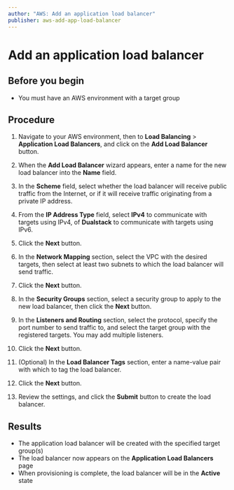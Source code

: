 ```yaml
---
author: "AWS: Add an application load balancer"
publisher: aws-add-app-load-balancer
---
```


# Add an application load balancer

## Before you begin

-   You must have an AWS environment with a target group

## Procedure

1.  Navigate to your AWS environment, then to **Load Balancing** &gt; **Application Load Balancers**, and click on the **Add Load Balancer** button.

2.  When the **Add Load Balancer** wizard appears, enter a name for the new load balancer into the **Name** field.

3.  In the **Scheme** field, select whether the load balancer will receive public traffic from the Internet, or if it will receive traffic originating from a private IP address.

4.  From the **IP Address Type** field, select **IPv4** to communicate with targets using IPv4, of **Dualstack** to communicate with targets using IPv6.

5.  Click the **Next** button.

6.  In the **Network Mapping** section, select the VPC with the desired targets, then select at least two subnets to which the load balancer will send traffic.

7.  Click the **Next** button.

8.  In the **Security Groups** section, select a security group to apply to the new load balancer, then click the **Next** button.

9.  In the **Listeners and Routing** section, select the protocol, specify the port number to send traffic to, and select the target group with the registered targets. You may add multiple listeners.

10. Click the **Next** button.

11. \(Optional\) In the **Load Balancer Tags** section, enter a name-value pair with which to tag the load balancer.

12. Click the **Next** button.

13. Review the settings, and click the **Submit** button to create the load balancer.


## Results

-   The application load balancer will be created with the specified target group\(s\)
-   The load balancer now appears on the **Application Load Balancers** page
-   When provisioning is complete, the load balancer will be in the **Active** state

